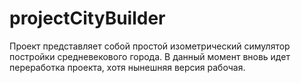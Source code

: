 # projectCityBuilder
Проект представляет собой простой изометрический симулятор постройки средневекового города.
В данный момент вновь идет переработка проекта, хотя нынешняя версия рабочая.
